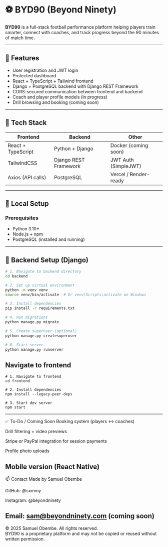 # ⚽ BYD90 (Beyond Ninety)

**BYD90** is a full-stack football performance platform helping players train smarter, connect with coaches, and track progress beyond the 90 minutes of match time.

---

## 🚀 Features

- User registration and JWT login
- Protected dashboard
- React + TypeScript + Tailwind frontend
- Django + PostgreSQL backend with Django REST Framework
- CORS-secured communication between frontend and backend
- Coach and player profile models (in progress)
- Drill browsing and booking (coming soon)

---

## 🧱 Tech Stack

| Frontend             | Backend                | Other                 |
|----------------------|------------------------|------------------------|
| React + TypeScript   | Python + Django        | Docker (coming soon)  |
| TailwindCSS          | Django REST Framework  | JWT Auth (SimpleJWT)  |
| Axios (API calls)    | PostgreSQL             | Vercel / Render-ready |

---

## 🔧 Local Setup

### Prerequisites

- Python 3.10+
- Node.js + npm
- PostgreSQL (installed and running)

---

## 🐍 Backend Setup (Django)

```bash
# 1. Navigate to backend directory
cd backend

# 2. Set up virtual environment
python -m venv venv
source venv/bin/activate  # Or venv\Scripts\activate on Windows

# 3. Install dependencies
pip install -r requirements.txt

# 4. Run migrations
python manage.py migrate

# 5. Create superuser (optional)
python manage.py createsuperuser

# 6. Start server
python manage.py runserver
```
## Navigate to frontend
```
# 1. Navigate to frontend
cd frontend

# 2. Install dependencies
npm install --legacy-peer-deps

# 3. Start dev server
npm start
```
---
✅ To-Do / Coming Soon
Booking system (players ↔ coaches)

Drill filtering + video previews

Stripe or PayPal integration for session payments

Profile photo uploads

Mobile version (React Native)
---
📫 Contact
Made by Samuel Obembe

GitHub: @sxmmy

Instagram: @beyondninety

Email: sam@beyondninety.com (coming soon)
---
© 2025 Samuel Obembe. All rights reserved.  
BYD90 is a proprietary platform and may not be copied or reused without written permission.

